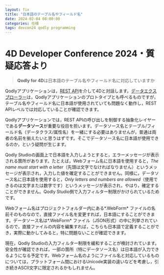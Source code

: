 ```yaml
---
layout: fix
title: "日本語のテーブル名やフィールド名"
date: 2024-02-04 08:00:00
categories: 仕様
tags: devcon24 qodly programming
---
```


# 4D Developer Conference 2024・質疑応答より

> **Qodly for 4D**は日本語のテーブル名やフィールド名に対応していますか

Qodlyアプリケーションは，[REST API](https://developer.4d.com/docs/ja/REST/gettingStarted)を介して4Dと対話します。[データエクスプローラー](https://developer.4d.com/docs/ja/Admin/dataExplorer)は，Qodlyアプリケーションのプロトタイプとも呼べるものですが，テーブル名やフィールド名に日本語が使用されていても問題なく動作し，REST APIレベルでは対応していることが確認できます。

Qodlyアプリケーションでは，REST APIの呼び出しを制御する抽象化レイヤーである**データソース**が重要な役目を担います。データソース名とテーブル/フィールド名（データクラス/属性名）を一緒にする必要はありませんが，普通は両者の名前を揃えたいと思うはずです。そこでデータソース名に日本語が使用できるのか，という疑問が生じます。

Qodly Studioの画面上で日本語を入力しようとすると，エラーメッセージが表示される箇所があります。たとえば，Webフォーム名に日本語を使用すると，*The name must start with a letter*（先頭は文字でなければなりません）というメッセージが表示され，入力した値を確定することができません。同様に，データソース名に日本語を使用すると，*Only letters and numbers are allowed*（使用できるのは文字または数字です）というメッセージが表示され，やはり，確定することができません。Qodly Studio側で入力フィルター制限がかけられているためです。

Webフォーム名はプロジェクトフォルダー内にある*.WebForm* ファイルの名前そのものなので，直接ファイル名を変更すれば，日本語にすることができます。データソース名は*.WebForm* ファイル（JSON形式）の中に列挙されているので，直接ファイルの内容を編集すれば，こちらも日本語で定義することができ，実際に動かしてみると，特に問題ないことが確認できます。

現在，Qodly Studioの入力フィルター制限を緩和することが検討されています。安全性が確認できれば，一部の箇所（特にデータソース名）は日本語が入力できるようになる予定です。Webフォーム名のようにファイル名と対応しているものについては，プラットフォーム間におけるUnicode実装の違いなどを考慮し，引き続きASCII文字に限定されるかもしれません。
